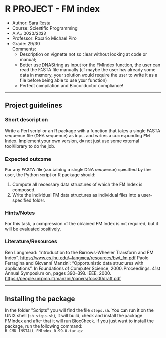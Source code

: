 # R PROJECT - FM index

 * Author: Sara Resta
 * Course: Scientific Programming
 * A.A.: 2022/2023
 * Professor: Rosario Michael Piro
 * Grade: 29/30  
   Comments:
    * Description on vignette not so clear without looking at code or manual;
    * Better use DNAString as input for the FMIndex function, the user can read the FASTA file manually
      (of maybe the user has already some data in memory, your solution would require the user to write it as a file before being able to use your function)
    * Perfect compilation and Bioconductor compliance!
  
-------------------------------------------------------------
  
## Project guidelines
### Short description
Write a Perl script or an R package with a function that takes a single FASTA
sequence file (DNA sequence) as input and writes a corresponding FM Index. Implement your own
version, do not just use some external tool/library to do the job.

### Expected outcome
For any FASTA file (containing a single DNA sequence) specified by the user, the Python script or
R package should:
 1. Compute all necessary data structures of which the FM Index is composed.
 2. Write the individual FM data structures as individual files into a user-specified folder.

### Hints/Notes
For this task, a compression of the obtained FM Index is not required, but it will be evaluated
positively.

### Literature/Resources
Ben Langmead: “Introduction to the Burrows-Wheeler Transform and FM Index”.
https://www.cs.jhu.edu/~langmea/resources/bwt_fm.pdf
Paolo Ferragina and Giovanni Manzini: “Opportunistic data structures with applications”. In
Foundations of Computer Science, 2000. Proceedings. 41st Annual Symposium on, pages 390–398.
IEEE, 2000. https://people.unipmn.it/manzini/papers/focs00draft.pdf
  
-------------------------------------------------------------

## Installing the package
In the folder "Scripts" you will find the file ```steps.sh```. You can run it on the UNIX shell (```sh steps.sh```), it will build, check and install the package FMIndex and after that it will run BiocCheck.
If you just want to install the package, run the following command:  
```R CMD INSTALL FMIndex_0.99.0.tar.gz```

